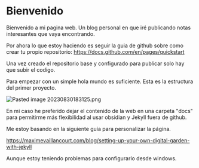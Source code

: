 # Bienvenido

Bienvenido a mi pagina web.  Un blog personal en que iré publicando notas interesantes que vaya encontrando.

Por ahora lo que estoy haciendo es seguir la guia de github sobre como crear tu propio repositorio:
https://docs.github.com/en/pages/quickstart

Una vez creado el repositorio base y configurado para publicar solo hay que subir el codigo. 

Para empezar con un simple hola mundo es suficiente. Esta es la estructura del primer proyecto. 

![Pasted image 20230830183125.png](Pasted%20image%2020230830183125.png)

En mi caso he preferido dejar el contenido de la web en una carpeta "docs" para permitirme más flexibilidad al usar obsidian y Jekyll fuera de github. 

Me estoy basando en la siguiente guía para personalizar la página.

https://maximevaillancourt.com/blog/setting-up-your-own-digital-garden-with-jekyll 

Aunque estoy teniendo problemas para configurarlo desde windows. 


